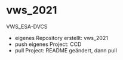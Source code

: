 # vws_2021

VWS_ESA-DVCS

- eigenes Repository erstellt: vws_2021
- push eigenes Project: CCD
- pull Project: README geändert, dann pull
